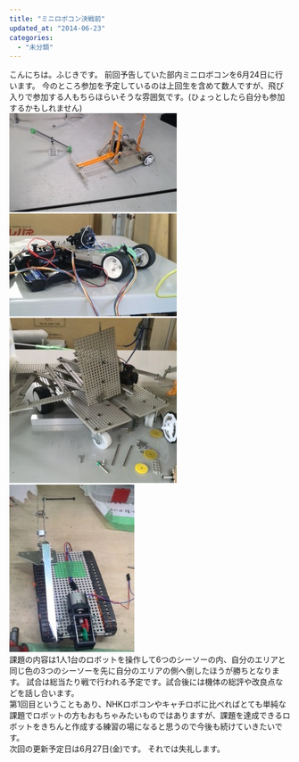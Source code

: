 ```yaml
---
title: "ミニロボコン決戦前"
updated_at: "2014-06-23"
categories: 
  - "未分類"
---
```


こんにちは。ふじきです。 前回予告していた部内ミニロボコンを6月24日に行います。 今のところ参加を予定しているのは上回生を含めて数人ですが、飛び入りで参加する人もちらほらいそうな雰囲気です。(ひょっとしたら自分も参加するかもしれません)  
[![koba1](images/koba1-300x177.jpg)](http://www.fortefibre.net/blog/wp-content/uploads/2014/06/koba1.jpg)[![naitou](images/naitou-300x184.jpg)](http://www.fortefibre.net/blog/wp-content/uploads/2014/06/naitou.jpg)[![sibasin](images/sibasin-300x296.jpg)](http://www.fortefibre.net/blog/wp-content/uploads/2014/06/sibasin.jpg)[![saka&siba](images/sakasiba-224x300.jpg)](http://www.fortefibre.net/blog/wp-content/uploads/2014/06/sakasiba.jpg)  
課題の内容は1人1台のロボットを操作して6つのシーソーの内、自分のエリアと同じ色の3つのシーソーを先に自分のエリアの側へ倒したほうが勝ちとなります。 試合は総当たり戦で行われる予定です。試合後には機体の総評や改良点などを話し合います。  
第1回目ということもあり、NHKロボコンやキャチロボに比べればとても単純な課題でロボットの方もおもちゃみたいものではありますが、課題を達成できるロボットをきちんと作成する練習の場になると思うので今後も続けていきたいです。  
次回の更新予定日は6月27日(金)です。 それでは失礼します。
